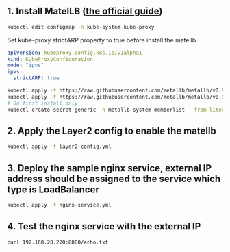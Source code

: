 ## 1. Install MatelLB ([the official guide](https://metallb.universe.tf/installation/))

```bash
kubectl edit configmap -n kube-system kube-proxy
```

Set kube-proxy strictARP property to true before install the matellb  
```yml
apiVersion: kubeproxy.config.k8s.io/v1alpha1
kind: KubeProxyConfiguration
mode: "ipvs"
ipvs:
  strictARP: true
```

```bash
kubectl apply -f https://raw.githubusercontent.com/metallb/metallb/v0.9.5/manifests/namespace.yaml
kubectl apply -f https://raw.githubusercontent.com/metallb/metallb/v0.9.5/manifests/metallb.yaml
# On first install only
kubectl create secret generic -n metallb-system memberlist --from-literal=secretkey="$(openssl rand -base64 128)"
```

## 2. Apply the Layer2 config to enable the matellb

```bash
kubectl apply -f layer2-config.yml
```

## 3. Deploy the sample nginx service, external IP address should be assigned to the service which type is LoadBalancer
```bash
kubectl apply -f nginx-service.yml
```

## 4. Test the nginx service with the external IP
```bash
curl 192.168.28.220:8080/echo.txt
```
